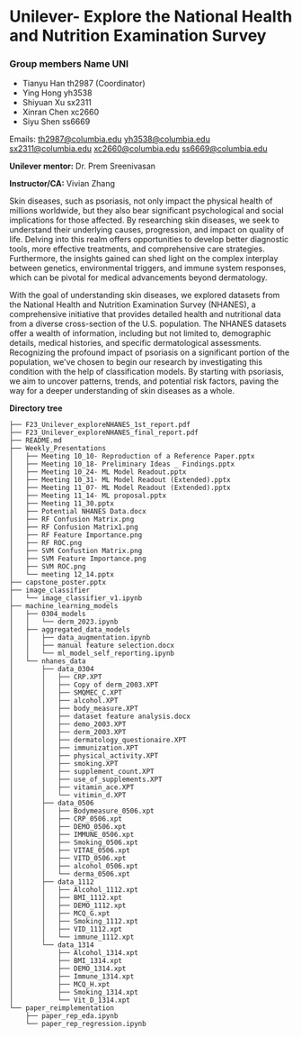 # Unilever- Explore the National Health and Nutrition Examination Survey

### Group members Name UNI 
- Tianyu Han th2987 (Coordinator)
- Ying Hong yh3538
- Shiyuan Xu sx2311
- Xinran Chen xc2660
- Siyu Shen ss6669

Emails: 
 th2987@columbia.edu
 yh3538@columbia.edu
 sx2311@columbia.edu
 xc2660@columbia.edu
 ss6669@columbia.edu

**Unilever mentor:** Dr. Prem Sreenivasan

**Instructor/CA:** Vivian Zhang

Skin diseases, such as psoriasis, not only impact the physical health of millions worldwide, but they also bear significant psychological and social implications for those affected. By researching skin diseases, we seek to understand their underlying causes, progression, and impact on quality of life. Delving into this realm offers opportunities to develop better diagnostic tools, more effective treatments, and comprehensive care strategies. Furthermore, the insights gained can shed light on the complex interplay between genetics, environmental triggers, and immune system responses, which can be pivotal for medical advancements beyond dermatology.

With the goal of understanding skin diseases, we explored datasets from the National Health and Nutrition Examination Survey (NHANES), a comprehensive initiative that provides detailed health and nutritional data from a diverse cross-section of the U.S. population. The NHANES datasets offer a wealth of information, including but not limited to, demographic details, medical histories, and specific dermatological assessments. Recognizing the profound impact of psoriasis on a significant portion of the population, we've chosen to begin our research by investigating this condition with the help of classification models. By starting with psoriasis, we aim to uncover patterns, trends, and potential risk factors, paving the way for a deeper understanding of skin diseases as a whole.



**Directory tree**
```
├── F23_Unilever_exploreNHANES_1st_report.pdf
├── F23_Unilever_exploreNHANES_final_report.pdf
├── README.md
├── Weekly_Presentations
│   ├── Meeting 10_10- Reproduction of a Reference Paper.pptx
│   ├── Meeting 10_18- Preliminary Ideas _ Findings.pptx
│   ├── Meeting 10_24- ML Model Readout.pptx
│   ├── Meeting 10_31- ML Model Readout (Extended).pptx
│   ├── Meeting 11_07- ML Model Readout (Extended).pptx
│   ├── Meeting 11_14- ML proposal.pptx
│   ├── Meeting 11_30.pptx
│   ├── Potential NHANES Data.docx
│   ├── RF Confusion Matrix.png
│   ├── RF Confusion Matrix1.png
│   ├── RF Feature Importance.png
│   ├── RF ROC.png
│   ├── SVM Confustion Matrix.png
│   ├── SVM Feature Importance.png
│   ├── SVM ROC.png
│   └── meeting 12_14.pptx
├── capstone_poster.pptx
├── image_classifier
│   └── image_classifier_v1.ipynb
├── machine_learning_models
│   ├── 0304_models
│   │   └── derm_2023.ipynb
│   ├── aggregated_data_models
│   │   ├── data_augmentation.ipynb
│   │   ├── manual feature selection.docx
│   │   └── ml_model_self_reporting.ipynb
│   └── nhanes_data
│       ├── data_0304
│       │   ├── CRP.XPT
│       │   ├── Copy of derm_2003.XPT
│       │   ├── SMQMEC_C.XPT
│       │   ├── alcohol.XPT
│       │   ├── body_measure.XPT
│       │   ├── dataset feature analysis.docx
│       │   ├── demo_2003.XPT
│       │   ├── derm_2003.XPT
│       │   ├── dermatology_questionaire.XPT
│       │   ├── immunization.XPT
│       │   ├── physical_activity.XPT
│       │   ├── smoking.XPT
│       │   ├── supplement_count.XPT
│       │   ├── use_of_supplements.XPT
│       │   ├── vitamin_ace.XPT
│       │   └── vitimin_d.XPT
│       ├── data_0506
│       │   ├── Bodymeasure_0506.xpt
│       │   ├── CRP_0506.xpt
│       │   ├── DEMO_0506.xpt
│       │   ├── IMMUNE_0506.xpt
│       │   ├── Smoking_0506.xpt
│       │   ├── VITAE_0506.xpt
│       │   ├── VITD_0506.xpt
│       │   ├── alcohol_0506.xpt
│       │   └── derma_0506.xpt
│       ├── data_1112
│       │   ├── Alcohol_1112.xpt
│       │   ├── BMI_1112.xpt
│       │   ├── DEMO_1112.xpt
│       │   ├── MCQ_G.xpt
│       │   ├── Smoking_1112.xpt
│       │   ├── VID_1112.xpt
│       │   └── immune_1112.xpt
│       └── data_1314
│           ├── Alcohol_1314.xpt
│           ├── BMI_1314.xpt
│           ├── DEMO_1314.xpt
│           ├── Immune_1314.xpt
│           ├── MCQ_H.xpt
│           ├── Smoking_1314.xpt
│           └── Vit_D_1314.xpt
└── paper_reimplementation
    ├── paper_rep_eda.ipynb
    └── paper_rep_regression.ipynb

```



